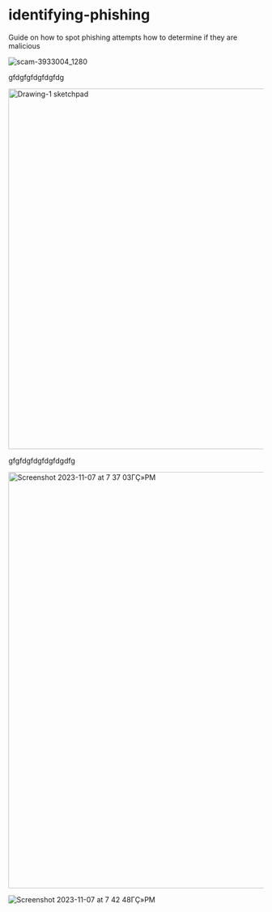 # identifying-phishing
Guide on how to spot phishing attempts how to determine if they are malicious
 
![scam-3933004_1280](https://github.com/RodMo97/identifying-phishing/assets/124803297/c892503b-4d93-4850-aef8-77135ee4f248)








gfdgfgfdgfdgfdg


<img width="713" alt="Drawing-1 sketchpad" src="https://github.com/RodMo97/identifying-phishing/assets/124803297/305b4fc5-6b90-43f6-a1bc-214ccea03fde">











gfgfdgfdgfdgfdgdfg



<img width="823" alt="Screenshot 2023-11-07 at 7 37 03ΓÇ»PM" src="https://github.com/RodMo97/identifying-phishing/assets/124803297/5b60af3c-f679-4bf8-b77a-d846f093159b">




![Screenshot 2023-11-07 at 7 42 48ΓÇ»PM](https://github.com/RodMo97/identifying-phishing/assets/124803297/d53a9912-011f-43bb-aee4-1ada8e944583)

